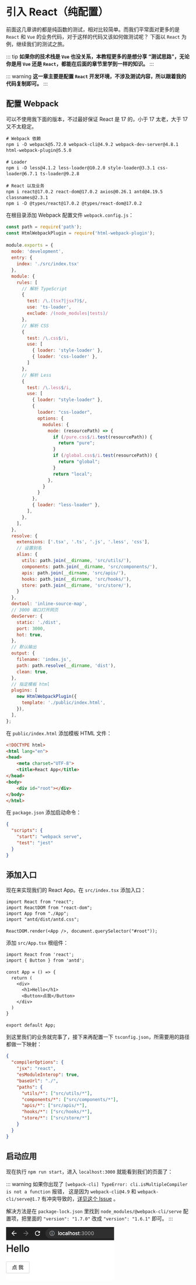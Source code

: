 # 引入 React（纯配置）

前面这几章讲的都是纯函数的测试，相对比较简单。而我们平常面对更多的是 `React` 和 `Vue` 的业务代码，对于这样的代码又该如何做测试呢？
下面以 `React` 为例，继续我们的测试之旅。

::: tip
**如果你的技术栈是 `Vue` 也没关系，本教程更多的是想分享 **“测试思路”**，无论你是用 `Vue` 还是 `React`，都能在后面的章节里学到一样的知识。**
:::

::: warning
**这一章主要是配置 `React` 开发环境，不涉及测试内容，所以跟着我的代码复制即可。**
:::

## 配置 Webpack

可以不使用我下面的版本，不过最好保证 React 是 17 的，小于 17 太老，大于 17 又不太稳定。

```shell
# Webpack 依赖
npm i -D webpack@5.72.0 webpack-cli@4.9.2 webpack-dev-server@4.8.1 html-webpack-plugin@5.5.0

# Loader
npm i -D less@4.1.2 less-loader@10.2.0 style-loader@3.3.1 css-loader@6.7.1 ts-loader@9.2.8

# React 以及业务
npm i react@17.0.2 react-dom@17.0.2 axios@0.26.1 antd@4.19.5 classnames@2.3.1
npm i -D @types/react@17.0.2 @types/react-dom@17.0.2
```

在根目录添加 Webpack 配置文件 `webpack.config.js`：

```js
const path = require('path');
const HtmlWebpackPlugin = require('html-webpack-plugin');

module.exports = {
  mode: 'development',
  entry: {
    index: './src/index.tsx'
  },
  module: {
    rules: [
      // 解析 TypeScript
      {
        test: /\.(tsx?|jsx?)$/,
        use: 'ts-loader',
        exclude: /(node_modules|tests)/
      },
      // 解析 CSS
      {
        test: /\.css$/i,
        use: [
          { loader: 'style-loader' },
          { loader: 'css-loader' },
        ]
      },
      // 解析 Less
      {
        test: /\.less$/i,
        use: [
          { loader: "style-loader" },
          {
            loader: "css-loader",
            options: {
              modules: {
                mode: (resourcePath) => {
                  if (/pure.css$/i.test(resourcePath)) {
                    return "pure";
                  }
                  if (/global.css$/i.test(resourcePath)) {
                    return "global";
                  }
                  return "local";
                },
              }
            }
          },
          { loader: "less-loader" },
        ],
      },
    ],
  },
  resolve: {
    extensions: ['.tsx', '.ts', '.js', '.less', 'css'],
    // 设置别名
    alias: {
      utils: path.join(__dirname, 'src/utils/'),
      components: path.join(__dirname, 'src/components/'),
      apis: path.join(__dirname, 'src/apis/'),
      hooks: path.join(__dirname, 'src/hooks/'),
      store: path.join(__dirname, 'src/store/'),
    }
  },
  devtool: 'inline-source-map',
  // 3000 端口打开网页
  devServer: {
    static: './dist',
    port: 3000,
    hot: true,
  },
  // 默认输出
  output: {
    filename: 'index.js',
    path: path.resolve(__dirname, 'dist'),
    clean: true,
  },
  // 指定模板 html
  plugins: [
    new HtmlWebpackPlugin({
      template: './public/index.html',
    }),
  ],
};
```

在 `public/index.html` 添加模板 HTML 文件：

```html
<!DOCTYPE html>
<html lang="en">
<head>
    <meta charset="UTF-8">
    <title>React App</title>
</head>
<body>
    <div id="root"></div>
</body>
</html>
```

在 `package.json` 添加启动命令：

```json
{
  "scripts": {
    "start": "webpack serve",
    "test": "jest"
  }
}
```

## 添加入口

现在来实现我们的 React App。在 `src/index.tsx` 添加入口：

```tsx
import React from "react";
import ReactDOM from "react-dom";
import App from "./App";
import "antd/dist/antd.css";

ReactDOM.render(<App />, document.querySelector("#root"));
```

添加 `src/App.tsx` 根组件：

```tsx
import React from 'react';
import { Button } from 'antd';

const App = () => {
  return (
    <div>
      <h1>Hello</h1>
      <Button>点我</Button>
    </div>
  )
}

export default App;
```

到这里我们的业务就完事了，接下来再配置一下 `tsconfig.json`，所需要用的路径都做一下映射：

```json
{
  "compilerOptions": {
    "jsx": "react",
    "esModuleInterop": true,
    "baseUrl": "./",
    "paths": {
      "utils/*": ["src/utils/*"],
      "components/*": ["src/components/*"],
      "apis/*": ["src/apis/*"],
      "hooks/*": ["src/hooks/*"],
      "store/*": ["src/store/*"]
    } 
  }
}
```

## 启动应用

现在执行 `npm run start`，进入 `localhost:3000` 就能看到我们的页面了：

::: warning
如果你出现了 `[webpack-cli] TypeError: cli.isMultipleCompiler is not a function` 报错，
这是因为 `webpack-cli@4.9` 和 `webpack-cli/serve@1.7` 有冲突导致的，[详见这个 Issue](https://github.com/haixiangyan/jest-tutorial-example) 。

解决方法是在 `package-lock.json` 里找到 `node_modules/@webpack-cli/serve` 配置项，把里面的 `"version": "1.7.0"` 改成 `"version": "1.6.1"` 即可。
:::

![](./react-preview.png)
